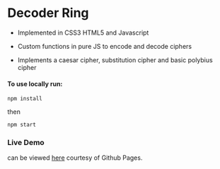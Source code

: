 # Decoder Ring

* Implemented in CSS3 HTML5 and Javascript

* Custom functions in pure JS to encode and decode ciphers

* Implements a caesar cipher, substitution cipher and basic polybius cipher

#### To use locally run:

` npm install `

then 

` npm start `

### Live Demo

can be viewed [here](https://jcrouzzo.github.io/decoder_ring/) 
courtesy of Github Pages.
